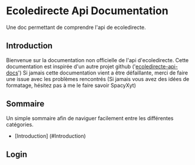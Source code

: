 # Ecoledirecte Api Documentation
Une doc permettant de comprendre l'api de ecoledirecte.

## Introduction
Bienvenue sur la documentation non officielle de l'api d'ecoledirecte.
Cette documentation est inspirée d'un autre projet github ('[ecoledirecte-api-docs](https://github.com/EduWireApps/ecoledirecte-api-docs)')
Si jamais cette documentation vient a être défaillante, merci de faire une issue avec les problèmes rencontrés
(Si jamais vous avez des idées de formatage, hésitez pas à me le faire savoir SpacyXyt)

## Sommaire
Un simple sommaire afin de naviguer facilement entre les différentes catégories.

- [Introduction] (#Introduction)

## Login
